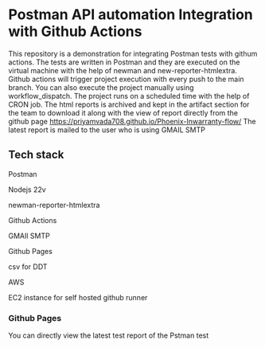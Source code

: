 # Postman API automation Integration with Github Actions

This repository is a demonstration for integrating Postman tests with githum actions. 
The tests are written in Postman and they are executed on the virtual machine with the help of newman and new-reporter-htmlextra. 
Github actions will trigger project execution with every push to the main branch. 
You can also execute the project manually using workflow_dispatch. The project runs on a scheduled time with the help of CRON job. 
The html reports is archived and kept in the artifact section for the team to download it along with the view of report directly from the github page https://priyamvada708.github.io/Phoenix-Inwarranty-flow/
The latest report is mailed to the user who is using GMAIL SMTP


## Tech stack
Postman

Nodejs 22v

newman-reporter-htmlextra

Github Actions

GMAIl SMTP

Github Pages

csv for DDT

AWS

EC2 instance for self hosted github runner

### Github Pages
You can directly view the latest test report of the Pstman test
